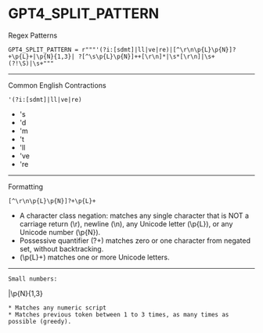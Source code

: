 # GPT4_SPLIT_PATTERN
Regex Patterns

```
GPT4_SPLIT_PATTERN = r"""'(?i:[sdmt]|ll|ve|re)|[^\r\n\p{L}\p{N}]?+\p{L}+|\p{N}{1,3}| ?[^\s\p{L}\p{N}]++[\r\n]*|\s*[\r\n]|\s+(?!\S)|\s+"""
```
---
Common English Contractions
```
'(?i:[sdmt]|ll|ve|re)
```
* 's
* 'd
* 'm
* 't
* 'll
* 've
* 're
---
Formatting
```
[^\r\n\p{L}\p{N}]?+\p{L}+
```
* A character class negation: matches any single character that is NOT a carriage return (\r), newline (\n), any Unicode letter (\p{L}), or any Unicode number (\p{N}).
* Possessive quantifier (?+) matches zero or one character from negated set, without backtracking.
* (\p{L}+) matches one or more Unicode letters.
---
```
Small numbers:
```
|\p{N}{1,3}
```
* Matches any numeric script
* Matches previous token between 1 to 3 times, as many times as possible (greedy).
